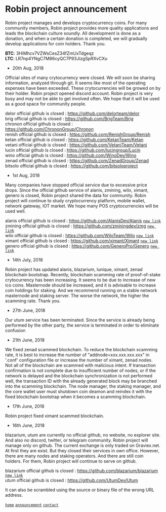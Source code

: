 # Robin project announcement  
  
Robin project manages and develops cryptocurrency coins. For many community members, Robin project provides more quality applications and leads the blockchain culture soundly. All development is done as a donation, and when a certain donation is completed, we will gradually develop applications for coin holders. Thank you.  
  
**BTC**: 3HiMhcv7VZWsCesZ34fZmUxTdgeqz  
**LTC**: LR7np4YNgC7M86cyQC7P93JizgSpRXvCXu  
 
* 20th Aug, 2018  
  
Official sites of many crytocurrency were closed. We will soon be sharing information, analyzed through git. It seems like most of the operating expenses have been exceeded. These crytocurrencies will be growed on by their holder. Robin project opened discord account. Robin project is very busy and may not be able to get involved often. We hope that it will be used as a good space for community people.  
  
delor official github is closed : https://github.com/delorteam/delor   
brig official github is closed : https://github.com/BrigTeam/Brig    
chronon official github is closed : https://github.com/ChrononGroup/Chronon    
renish official github is closed : https://github.com/RenishGroup/Renish   
ketan official github is closed : https://github.com/KetanTeam/Ketan   
vetani official github is closed : https://github.com/VetaniTeam/Vetani   
lucin official github is closed : https://github.com/lucingroup/Lucin   
wino official github is closed : https://github.com/WinoDev/Wino   
zenad official github is closed : https://github.com/ZenadGroup/Zenad   
bitsolo official github is closed : https://github.com/bitsoloproject   
  
* 1st Aug, 2018  
  
Many companies have stopped official service due to excessive price drops. Since the official github service of alanis, zmining, wilo, ximant, genero is closed, Robin project shared the data for community. Robin project will continue to study cryptocurrency platform,  mobile wallet, network gateway, IOT market. We hope many POS cryptocurrencies will be used well.  
  
alanis official github is closed : https://github.com/AlanisDev/Alanis [`new link`](https://github.com/robinadaptor/alanis)  
zmining official github is closed : https://github.com/zminingdev/zmg [`new link`](https://github.com/robinadaptor/zmining)    
wilo official github is closed : https://github.com/WiloTeam/Wilo [`new link`](https://github.com/robinadaptor/wilo)    
ximant official github is closed : https://github.com/ximant/Ximant [`new link`](https://github.com/robinadaptor/ximant)    
genero official github is closed : https://github.com/GeneroPro/Genero [`new link`](https://github.com/robinadaptor/genero)    
  
* 14th July, 2018  
  
Robin project has updated alanis, blazarium, lunique, ximant, zenad blockchain bootstrap. Recently, blockchain scamming rate of proof-of-stake crytocurrency has been increasing. It seems to be due to increase of new ico coins. Masternode should be increased, and it is advisable to increase coin holdings for staking. And we recommend running on a stable network masternode and staking server. The worse the network, the higher the scamming rate. Thank you.  
  
* 27th June, 2018  
  
Our utum service has been terminated. Since the service is already being performed by the other party, the service is terminated in order to eliminate confusion  
  
* 21th June, 2018  
  
We fixed zenad scammed blockchain. To reduce the blockchain scamming rate, it is best to increase the number of "addnode=xxx.xxx.xxx.xxx" in '.conf' configuration file or increase the number of ximant, zenad nodes. Not all of the blockchain are scammed with malicious intent. If transaction confirmation is not complete due to insufficient number of nodes, or if the network is delayed and the blockchain synchronization is not performed well, the transaction ID with the already generated block may be branched into the scamming blockchain. The node manager, the staking manager, and the core wallet user must shutdown coin deamon and reindex it with the fixed blockchain bootstrap when it becomes a scamming blockchain.
  
* 17th June, 2018  
  
Robin project fixed ximant scammed blockchain.  
  
* 16th June, 2018  
  
blazarium, utum are currently no official github, no website, no explorer site. And also no discord, twitter, or telegram community. Robin project will manage only on github. The current exchange is only traded on Graviex.net. At first they are exist. But they closed their services in own office. However, there are many nodes and staking operators. And there are still coin holders. For them, Robin project will continue to serve on github.  
    
blazarium official github is closed : https://github.com/blazarium/blazarium [`new link`](https://github.com/robinadaptor/blazarium)    
utum official github is closed : https://github.com/UtumDev/Utum  

It can also be scrambled using the source or binary file of the wrong URL address. 
  
[`home`](https://github.com/robinadaptor)  [`announcement`](https://github.com/robinadaptor/announcement)  [`contact`](https://github.com/robinadaptor/POS-helper)